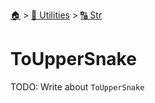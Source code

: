 <!--startTocHeader-->
[🏠](../../README.md) > [🔧 Utilities](../README.md) > [🔠 Str](README.md)
# ToUpperSnake
<!--endTocHeader-->

TODO: Write about `ToUpperSnake`

<!--startTocSubTopic-->
<!--endTocSubTopic-->